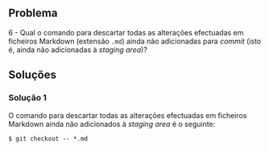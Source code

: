 ## Problema

6 - Qual o comando para descartar todas as alterações efectuadas em ficheiros
Markdown (extensão `.md`) ainda não adicionadas para _commit_ (isto é, ainda
não adicionadas à _staging area_)?

## Soluções

### Solução 1

O comando para descartar todas as alterações efectuadas em ficheiros Markdown
ainda não adicionados à _staging area_ é o seguinte:

```
$ git checkout -- *.md
```
